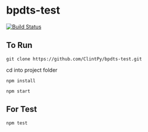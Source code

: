 # bpdts-test

[![Build Status](https://travis-ci.org/ClintPy/bpdts-test.svg?branch=master)](https://travis-ci.org/ClintPy/bpdts-test)

## To Run

``git clone https://github.com/ClintPy/bpdts-test.git``

cd into project folder

``npm install``

``npm start``

## For Test

``npm test``

